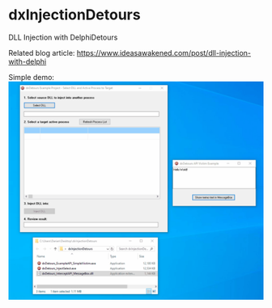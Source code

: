 # dxInjectionDetours
DLL Injection with DelphiDetours

Related blog article: https://www.ideasawakened.com/post/dll-injection-with-delphi

Simple demo:
![Injection Demo](/dxInjectionDetoursDemo.gif)
